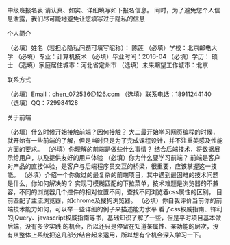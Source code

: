 中级班报名表
请认真、如实、详细填写如下报名信息。 同时，为了避免您个人信息泄露，我们尽可能地避免让您填写过于隐私的信息

个人简介

（必填）姓名（若担心隐私问题可填写昵称）： 陈莲
（必填）学校：北京邮电大学
（必填）专业：计算机技术
（必填）毕业时间：2016-04
（必填）学历： 硕士
（选填）家庭居住城市：河北省定州市
（选填）未来期望工作城市：北京

联系方式

（必填）Email：chen_072536@126.com
（选填）联系电话：18911244140 
（选填）QQ：729984128

关于前端

（必填）什么时候开始接触前端？因何接触？
大二最开始学习网页编程的时候，就开始有一些前端的了解，但是当时只是为了完成课程设计，并不注重美感及性能方面的要求。
（必填）你理解的前端是做些什么事情？
结合后端技术，将数据展示给用户，以及提供友好的用户体验
（必填）你为什么要学习前端？
前端是客户对产品的直接体验，是客户与后端程序员交互的桥梁，很重要，应该掌握这一技能。
（必填）介绍一个你做过的最复杂的前端项目，其中遇到最困难的技术问题是什么，你如何解决的？
实现可模糊匹配的下拉菜单，技术难题是浏览器的不兼容，不同的浏览器几个控件的相对位置不同，查找不同浏览器css属性的区别，
目前匹配了主流浏览器，如chrome及搜狗浏览器。
（必填）你自我评价当前你的前端技术能力如何，可以举一些详细的例子来描述能力水平
看了css权威指南、锋利的jQuery、javascript权威指南等书，基础知识了解了一些，但是平时项目基本做后端，没有多少实践
的机会，所以还只是停留在知道某属性、某功能的层次，没有从整体上系统把这几部分结合起来运用，所以想有个机会深入学习一下。
